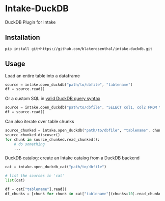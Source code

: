# Intake-DuckDB

DuckDB Plugin for Intake

## Installation

```shell
pip install git+https://github.com/blakerosenthal/intake-duckdb.git
```

## Usage

Load an entire table into a dataframe
```python
source = intake.open_duckdb("path/to/dbfile", "tablename")
df = source.read()

```
Or a custom SQL in [valid DuckDB query syntax](https://duckdb.org/docs/sql/query_syntax/select)
```python
source = intake.open_duckdb("path/to/dbfile", "SELECT col1, col2 FROM tablename")
df = source.read()
```

Can also iterate over table chunks
```python
source_chunked = intake.open_duckdb("path/to/dbfile", "tablename", chunks=10)
source_chunked.discover()
for chunk in source_chunked.read_chunked():
    # do something
    ...
```

DuckDB catalog: create an Intake catalog from a DuckDB backend
```python
cat = intake.open_duckdb_cat("path/to/dbfile")

# list the sources in 'cat'
list(cat)

df = cat["tablename"].read()
df_chunks = [chunk for chunk in cat["tablename"](chunks=10).read_chunked()]
```

